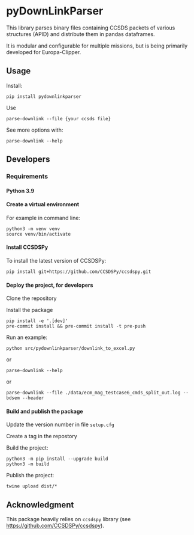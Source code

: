 # pyDownLinkParser

This library parses binary files containing CCSDS packets of various structures (APID) and distribute them in pandas dataframes.

It is modular and configurable for multiple missions, but is being primarily developed for Europa-Clipper.

## Usage

Install:

    pip install pydownlinkparser

Use

    parse-downlink --file {your ccsds file}

See more options with:

    parse-downlink --help


## Developers

### Requirements

#### Python 3.9

#### Create a virtual environment

For example in command line:

    python3 -m venv venv
    source venv/bin/activate

#### Install CCSDSPy

To install the latest version of CCSDSPy:

    pip install git+https://github.com/CCSDSPy/ccsdspy.git


#### Deploy the project, for developers

Clone the repository

Install the package

    pip install -e '.[dev]'
    pre-commit install && pre-commit install -t pre-push

Run an example:

    python src/pydownlinkparser/downlink_to_excel.py

or

    parse-downlink --help

or

    parse-downlink --file ./data/ecm_mag_testcase6_cmds_split_out.log --bdsem --header


#### Build and publish the package

Update the version number in file `setup.cfg`

Create a tag in the repostory

Build the project:

    python3 -m pip install --upgrade build
    python3 -m build


Publish the project:

    twine upload dist/*



## Acknowledgment

This package heavily relies on `ccsdspy` library (see https://github.com/CCSDSPy/ccsdspy).

